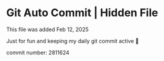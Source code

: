 # Git Auto Commit | Hidden File

This file was added Feb 12, 2025

Just for fun and keeping my daily git commit active 🤪

commit number: 2811624
